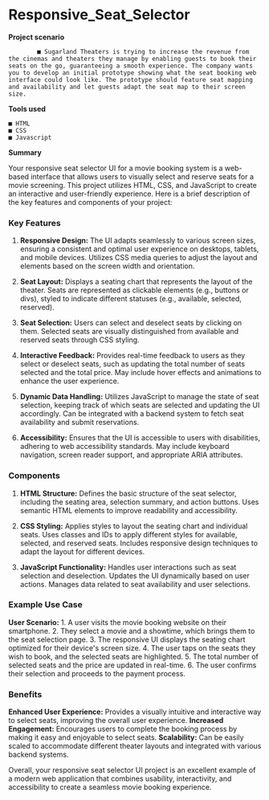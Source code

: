 # Responsive_Seat_Selector

**Project scenario**

            ■ Sugarland Theaters is trying to increase the revenue from the cinemas and theaters they manage by enabling guests to book their seats on the go, guaranteeing a smooth experience. The company wants you to develop an initial prototype showing what the seat booking web interface could look like. The prototype should feature seat mapping and availability and let guests adapt the seat map to their screen size.

**Tools used**

    ■ HTML
    ■ CSS
    ■ Javascript

**Summary**

Your responsive seat selector UI for a movie booking system is a web-based interface that allows users to visually select and reserve seats for a movie screening. This project utilizes HTML, CSS, and JavaScript to create an interactive and user-friendly experience. Here is a brief description of the key features and components of your project:

### Key Features

1. **Responsive Design:**
     The UI adapts seamlessly to various screen sizes, ensuring a consistent and optimal user experience on desktops, tablets, and mobile devices.
     Utilizes CSS media queries to adjust the layout and elements based on the screen width and orientation.

2. **Seat Layout:**
     Displays a seating chart that represents the layout of the theater.
     Seats are represented as clickable elements (e.g., buttons or divs), styled to indicate different statuses (e.g., available, selected, reserved).

3. **Seat Selection:**
     Users can select and deselect seats by clicking on them.
     Selected seats are visually distinguished from available and reserved seats through CSS styling.

4. **Interactive Feedback:**
     Provides real-time feedback to users as they select or deselect seats, such as updating the total number of seats selected and the total price.
     May include hover effects and animations to enhance the user experience.

5. **Dynamic Data Handling:**
     Utilizes JavaScript to manage the state of seat selection, keeping track of which seats are selected and updating the UI accordingly.
     Can be integrated with a backend system to fetch seat availability and submit reservations.

6. **Accessibility:**
     Ensures that the UI is accessible to users with disabilities, adhering to web accessibility standards.
     May include keyboard navigation, screen reader support, and appropriate ARIA attributes.

### Components

1. **HTML Structure:**
     Defines the basic structure of the seat selector, including the seating area, selection summary, and action buttons.
     Uses semantic HTML elements to improve readability and accessibility.

2. **CSS Styling:**
     Applies styles to layout the seating chart and individual seats.
     Uses classes and IDs to apply different styles for available, selected, and reserved seats.
     Includes responsive design techniques to adapt the layout for different devices.

3. **JavaScript Functionality:**
     Handles user interactions such as seat selection and deselection.
     Updates the UI dynamically based on user actions.
     Manages data related to seat availability and user selections.

### Example Use Case

  **User Scenario:**
    1. A user visits the movie booking website on their smartphone.
    2. They select a movie and a showtime, which brings them to the seat selection page.
    3. The responsive UI displays the seating chart optimized for their device's screen size.
    4. The user taps on the seats they wish to book, and the selected seats are highlighted.
    5. The total number of selected seats and the price are updated in real-time.
    6. The user confirms their selection and proceeds to the payment process.

### Benefits

**Enhanced User Experience:**
  Provides a visually intuitive and interactive way to select seats, improving the overall user experience.
**Increased Engagement:**
  Encourages users to complete the booking process by making it easy and enjoyable to select seats.
**Scalability:**
  Can be easily scaled to accommodate different theater layouts and integrated with various backend systems.

Overall, your responsive seat selector UI project is an excellent example of a modern web application that combines usability, interactivity, and accessibility to create a seamless movie booking experience.
